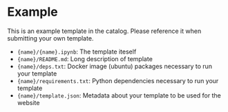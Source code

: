# Example

This is an example template in the catalog. Please reference it when submitting your own template.

- `{name}/{name}.ipynb`: The template iteself
- `{name}/README.md`: Long description of template
- `{name}/deps.txt`: Docker image (ubuntu) packages necessary to run your template
- `{name}/requirements.txt`: Python dependencies necessary to run your template
- `{name}/template.json`: Metadata about your template to be used for the website
